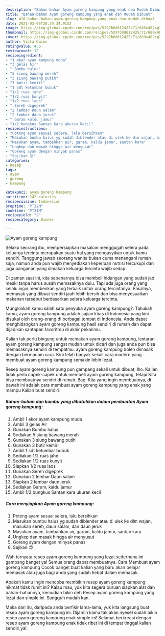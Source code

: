 ```yaml
---
description: "Bahan-bahan Ayam goreng kampung yang enak dan Mudah Dibuat"
title: "Bahan-bahan Ayam goreng kampung yang enak dan Mudah Dibuat"
slug: 410-bahan-bahan-ayam-goreng-kampung-yang-enak-dan-mudah-dibuat
date: 2021-03-05T20:39:34.915Z
image: https://img-global.cpcdn.com/recipes/5297b0d612425c71/680x482cq70/ayam-goreng-kampung-foto-resep-utama.jpg
thumbnail: https://img-global.cpcdn.com/recipes/5297b0d612425c71/680x482cq70/ayam-goreng-kampung-foto-resep-utama.jpg
cover: https://img-global.cpcdn.com/recipes/5297b0d612425c71/680x482cq70/ayam-goreng-kampung-foto-resep-utama.jpg
author: Viola Quinn
ratingvalue: 4.6
reviewcount: 12
recipeingredient:
- "1 ekor ayam kampung muda"
- "3 gelas Air"
- " Bumbu halus"
- "5 siung bawang merah"
- "3 siung bawang putih"
- "3 butir kemiri"
- "1 sdt ketumbar bubuk"
- "1/2 ruas jahe"
- "1/2 ruas kunyit"
- "1/2 ruas laos"
- " Sereh digeprek"
- "2 lembar Daun salam"
- "2 lembar daun jeruk"
- " Garam kaldu jamur"
- "1/2 bungkus Santan kara ukuran kecil"
recipeinstructions:
- "Potong ayam sesuai selera, lalu bersihkan"
- "Masukan bumbu halus yg sudah diblender atau di ulek ke dlm wajan, masukan sereh, daun salam, dan daun jeruk"
- "Masukan ayam, tambahkan air, garam, kaldu jamur, santan kara"
- "Ungkep dan masak hingga air menyusut"
- "Goreng ayam dengan minyak panas"
- "Sajikan 😍"
categories:
- Resep
tags:
- ayam
- goreng
- kampung

katakunci: ayam goreng kampung 
nutrition: 242 calories
recipecuisine: Indonesian
preptime: "PT32M"
cooktime: "PT31M"
recipeyield: "2"
recipecategory: Dinner

---
```



![Ayam goreng kampung](https://img-global.cpcdn.com/recipes/5297b0d612425c71/680x482cq70/ayam-goreng-kampung-foto-resep-utama.jpg)

Selaku seorang ibu, mempersiapkan masakan menggugah selera pada keluarga tercinta merupakan suatu hal yang mengasyikan untuk kamu sendiri. Tanggung jawab seorang  wanita bukan cuma menangani rumah saja, namun anda pun wajib menyediakan keperluan nutrisi tercukupi dan juga panganan yang dimakan keluarga tercinta wajib sedap.

Di zaman  saat ini, kita sebenarnya bisa membeli hidangan yang sudah jadi meski tanpa harus susah memasaknya dulu. Tapi ada juga orang yang selalu ingin memberikan yang terbaik untuk orang tercintanya. Pasalnya, memasak yang dibuat sendiri jauh lebih bersih dan bisa menyesuaikan makanan tersebut berdasarkan selera keluarga tercinta. 



Mungkinkah kamu salah satu penyuka ayam goreng kampung?. Tahukah kamu, ayam goreng kampung adalah sajian khas di Indonesia yang kini disukai oleh orang-orang di berbagai tempat di Indonesia. Anda dapat menghidangkan ayam goreng kampung hasil sendiri di rumah dan dapat dijadikan santapan favoritmu di akhir pekanmu.

Kalian tak perlu bingung untuk memakan ayam goreng kampung, lantaran ayam goreng kampung sangat mudah untuk dicari dan juga anda pun bisa memasaknya sendiri di tempatmu. ayam goreng kampung boleh dimasak dengan bermacam cara. Kini telah banyak sekali cara modern yang membuat ayam goreng kampung semakin lebih lezat.

Resep ayam goreng kampung pun gampang sekali untuk dibuat, lho. Kalian tidak perlu capek-capek untuk membeli ayam goreng kampung, tetapi Kita bisa membuatnya sendiri di rumah. Bagi Kita yang ingin membuatnya, di bawah ini adalah cara membuat ayam goreng kampung yang enak yang mampu Kalian buat sendiri.

<!--inarticleads1-->

##### Bahan-bahan dan bumbu yang dibutuhkan dalam pembuatan Ayam goreng kampung:

1. Ambil 1 ekor ayam kampung muda
1. Ambil 3 gelas Air
1. Gunakan  Bumbu halus
1. Sediakan 5 siung bawang merah
1. Gunakan 3 siung bawang putih
1. Gunakan 3 butir kemiri
1. Ambil 1 sdt ketumbar bubuk
1. Sediakan 1/2 ruas jahe
1. Sediakan 1/2 ruas kunyit
1. Siapkan 1/2 ruas laos
1. Gunakan  Sereh digeprek
1. Gunakan 2 lembar Daun salam
1. Siapkan 2 lembar daun jeruk
1. Sediakan  Garam, kaldu jamur
1. Ambil 1/2 bungkus Santan kara ukuran kecil




<!--inarticleads2-->

##### Cara menyiapkan Ayam goreng kampung:

1. Potong ayam sesuai selera, lalu bersihkan
1. Masukan bumbu halus yg sudah diblender atau di ulek ke dlm wajan, masukan sereh, daun salam, dan daun jeruk
1. Masukan ayam, tambahkan air, garam, kaldu jamur, santan kara
1. Ungkep dan masak hingga air menyusut
1. Goreng ayam dengan minyak panas
1. Sajikan 😍




Wah ternyata resep ayam goreng kampung yang lezat sederhana ini gampang banget ya! Semua orang dapat membuatnya. Cara Membuat ayam goreng kampung Cocok banget buat kalian yang baru akan belajar memasak atau juga bagi anda yang sudah hebat dalam memasak.

Apakah kamu ingin mencoba membikin resep ayam goreng kampung nikmat tidak rumit ini? Kalau mau, yuk kita segera buruan siapkan alat dan bahan-bahannya, kemudian bikin deh Resep ayam goreng kampung yang lezat dan simple ini. Sungguh mudah kan. 

Maka dari itu, daripada anda berfikir lama-lama, yuk kita langsung buat resep ayam goreng kampung ini. Dijamin kamu tak akan nyesel sudah bikin resep ayam goreng kampung enak simple ini! Selamat berkreasi dengan resep ayam goreng kampung enak tidak ribet ini di tempat tinggal kalian sendiri,ya!.

